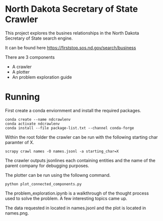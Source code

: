 # North Dakota Secretary of State Crawler

This project explores the busines relationships in the North Dakota Secretary of State search engine.

It can be found here https://firststop.sos.nd.gov/search/business

There are 3 components
  - A crawler
  - A plotter
  - An problem exploration guide

# Running

First create a conda enviornment and install the required packages.
```
conda create --name ndcrawlenv
conda activate ndcrawlenv
conda install --file package-list.txt --channel conda-forge
```

Within the root folder the crawler can be run with the following starting char paramter of X.

```
scrapy crawl names -O names.jsonl -a starting_char=X
```

The crawler outputs jsonlines each containing entities and the name of the parent company for debugging purposes.

The plotter can be run using the followng command.

```
python plot_connected_components.py
```

The problem_exploration.ipynb is a walkthrough of the thought process used to solve the problem.
A few interesting topics came up.

The data requested in located in names.jsonl and the plot is located in names.png.